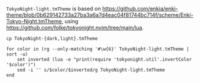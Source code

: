 `TokyoNight-light.tmTheme` is based on https://github.com/enkia/enki-theme/blob/0b629142733a27ba3a6a7d4eac04f81744bc714f/scheme/Enki-Tokyo-Night.tmTheme, using https://github.com/folke/tokyonight.nvim/tree/main/lua.

```fish
cp TokyoNight-{dark,light}.tmTheme

for color in (rg --only-matching '#\w{6}' TokyoNight-light.tmTheme | sort -u)
    set inverted (lua -e "print(require 'tokyonight.util'.invertColor '$color')")
    sed -i '' s/$color/$inverted/g TokyoNight-light.tmTheme 
end
```
